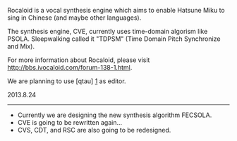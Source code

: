Rocaloid is a vocal synthesis engine which aims to enable Hatsune Miku to sing in Chinese (and maybe other languages).

The synthesis engine, CVE, currently uses time-domain algorism like PSOLA.
Sleepwalking called it "TDPSM" (Time Domain Pitch Synchronize and Mix).

For more information about Rocaloid, please visit http://bbs.ivocaloid.com/forum-138-1.html.

We are planning to use [qtau] [1] as editor.

2013.8.24

---

* Currently we are designing the new synthesis algorithm FECSOLA.
* CVE is going to be rewritten again...
* CVS, CDT, and RSC are also going to be redesigned.

 [1]: https://github.com/digited/qtau/ "qtau"
